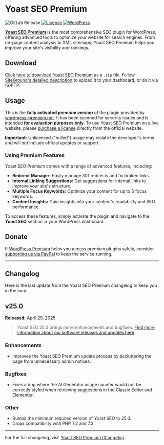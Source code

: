 # Yoast SEO Premium

![GitLab Release](https://img.shields.io/gitlab/v/release/wordpress-premium/wordpress-seo-premium) [![License](https://img.shields.io/badge/license-GPL--3.0%2B-green)](https://github.com/wordpress-premium/wordpress-seo-premium/blob/main/LICENSE) [![WordPress](https://img.shields.io/badge/WordPress-Compatible-success)](https://wordpress.org/plugins/wordpress-seo/)

[**Yoast SEO Premium**](https://yoast.com/wordpress/plugins/seo/) is the most comprehensive SEO plugin for WordPress, offering advanced tools to optimize your website for search engines. From on-page content analysis to XML sitemaps, Yoast SEO Premium helps you improve your site's visibility and rankings.

## Download

[Click here to download Yoast SEO Premium](https://github.com/wordpress-premium/wordpress-seo-premium/archive/refs/heads/main.zip) as a `.zip` file. Follow [SiteGround's detailed description](https://www.siteground.com/tutorials/wordpress/install-plugins/#How_to_Upload_a_WordPress_Plugin_from_a_File) to upload it to your dashboard, or do it via (S)FTP.

## Usage

This is the **fully activated premium version** of the plugin provided by [wordpress-premium.net](https://www.wordpress-premium.net). It has been scanned for security issues and is intended **for evaluation purposes only**. To use Yoast SEO Premium on a live website, please [purchase a license](https://yoast.com/wordpress/plugins/seo/#pricing) directly from the official website.

**Important:** Unlicensed ("nulled") usage may violate the developer's terms and will not include official updates or support.

### Using Premium Features

Yoast SEO Premium comes with a range of advanced features, including:

- **Redirect Manager:** Easily manage 301 redirects and fix broken links.
- **Internal Linking Suggestions:** Get suggestions for internal links to improve your site's structure.
- **Multiple Focus Keywords:** Optimize your content for up to 5 focus keywords.
- **Content Insights:** Gain insights into your content's readability and SEO performance.

To access these features, simply activate the plugin and navigate to the **Yoast SEO** section in your WordPress dashboard.

## Donate

If [WordPress Premium](https://www.wordpress-premium.net/) helps you access premium plugins safely, consider [supporting us via PayPal](https://www.paypal.com/paypalme/thaikolja) to keep the service running.

---

## Changelog

Here is the last update from the Yoast SEO Premium changelog to keep you in the loop.

## v25.0

**Released:** April 29, 2025

> Yoast SEO 25.0 brings more enhancements and bugfixes. [Find more information about our software releases and updates here](https://yoa.st/releases).

### Enhancements

* Improves the Yoast SEO Premium update process by decluttering the page from unnecessary admin notices.

### Bugfixes

* Fixes a bug where the AI Generator usage counter would not be correctly styled when retrieving suggestions in the Classic Editor and Elementor.

### Other

* Bumps the minimum required version of Yoast SEO to 25.0.
* Drops compatibility with PHP 7.2 and 7.3.


---

For the full changelog, visit [Yoast SEO Premium Changelog](https://developer.yoast.com/changelog/yoast-seo/).